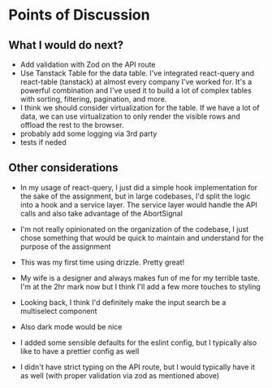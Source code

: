 # Points of Discussion

## What I would do next?

- Add validation with Zod on the API route
- Use Tanstack Table for the data table. I've integrated react-query and react-table (tanstack) at almost every company I've worked for. It's a powerful combination and I've used it to build a lot of complex tables with sorting, filtering, pagination, and more.
- I think we should consider virtualization for the table. If we have a lot of data, we can use virtualization to only render the visible rows and offload the rest to the browser.
- probably add some logging via 3rd party
- tests if neded

## Other considerations

- In my usage of react-query, I just did a simple hook implementation for the sake of the assignment, but in large codebases, I'd split the logic into a hook and a service layer. The service layer would handle the API calls and also take advantage of the AbortSignal
- I'm not really opinionated on the organization of the codebase, I just chose something that would be quick to maintain and understand for the purpose of the assignment
- This was my first time using drizzle. Pretty great!
- My wife is a designer and always makes fun of me for my terrible taste. I'm at the 2hr mark now but I think I'll add a few more touches to styling

- Looking back, I think I'd definitely make the input search be a multiselect component
- Also dark mode would be nice
- I added some sensible defaults for the eslint config, but I typically also like to have a prettier config as well
- I didn't have strict typing on the API route, but I would typically have it as well (with proper validation via zod as mentioned above)

